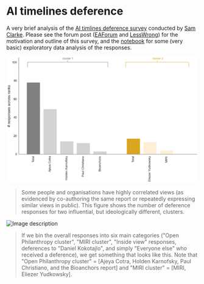 # AI timelines deference

A very brief analysis of the [AI timlines deference survey](https://forum.effectivealtruism.org/posts/FtggfJ2oxNSN8Niix/when-reporting-ai-timelines-be-clear-who-you-re-not) conducted by [Sam Clarke](https://www.governance.ai/team/sam-clarke). Please see the forum post ([EAForum](https://forum.effectivealtruism.org/posts/BGFbwca4nfagvB9Xb/deference-on-ai-timelines-survey-results) and [LessWrong](https://www.lesswrong.com/posts/qccxb3uzwFDsRuJuP/deference-on-ai-timelines-survey-results)) for the motivation and outline of this survey, and the [notebook](https://github.com/mccaffary/AI-timelines-deference/blob/main/src/timeline_deference_survey_visualisation_updated_.ipynb) for some (very basic) exploratory data analysis of the responses.

![Image description](figures/deference_responses_open_phil_vs_miri_clusters.png)
> Some people and organisations have highly correlated views (as evidenced by co-authoring the same report or repeatedly expressing similar views in public). This figure shows the number of deference responses for two influential, but ideologically different, clusters.

![Image description](figures/deference_responses_across_ranks_30_03_23.png)
> If we bin the overall responses into six main categories ("Open Philanthropy cluster", "MIRI cluster", "Inside view" responses, deferences to "Daniel Kokotajlo", and simply "Everyone else" who received a deference), we get something that looks like this. Note that "Open Philanthropy cluster" = [Ajeya Cotra, Holden Karnofsky, Paul Christiano, and the Bioanchors report] and "MIRI cluster" = [MIRI, Eliezer Yudkowsky].

